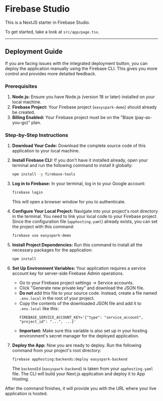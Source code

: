 # Firebase Studio

This is a NextJS starter in Firebase Studio.

To get started, take a look at `src/app/page.tsx`.

---

## Deployment Guide

If you are facing issues with the integrated deployment button, you can deploy the application manually using the Firebase CLI. This gives you more control and provides more detailed feedback.

### Prerequisites

1.  **Node.js:** Ensure you have Node.js (version 18 or later) installed on your local machine.
2.  **Firebase Project:** Your Firebase project (`easyspark-demo`) should already be created.
3.  **Billing Enabled:** Your Firebase project must be on the "Blaze (pay-as-you-go)" plan.

### Step-by-Step Instructions

1.  **Download Your Code:**
    Download the complete source code of this application to your local machine.

2.  **Install Firebase CLI:**
    If you don't have it installed already, open your terminal and run the following command to install it globally:
    ```bash
    npm install -g firebase-tools
    ```

3.  **Log in to Firebase:**
    In your terminal, log in to your Google account:
    ```bash
    firebase login
    ```
    This will open a browser window for you to authenticate.

4.  **Configure Your Local Project:**
    Navigate into your project's root directory in the terminal. You need to link your local code to your Firebase project. Since the configuration file (`apphosting.yaml`) already exists, you can set the project with this command:
    ```bash
    firebase use easyspark-demo
    ```

5.  **Install Project Dependencies:**
    Run this command to install all the necessary packages for the application:
    ```bash
    npm install
    ```

6.  **Set Up Environment Variables:**
    Your application requires a service account key for server-side Firebase Admin operations.
    - Go to your Firebase project settings -> Service accounts.
    - Click "Generate new private key" and download the JSON file.
    - **Do not** add this file to your source code. Instead, create a file named `.env.local` in the root of your project.
    - Copy the contents of the downloaded JSON file and add it to `.env.local` like this:
      ```
      FIREBASE_SERVICE_ACCOUNT_KEY='{"type": "service_account", "project_id": "...", ...}'
      ```
    - **Important:** Make sure this variable is also set up in your hosting environment's secret manager for the deployed application.

7.  **Deploy the App:**
    Now you are ready to deploy. Run the following command from your project's root directory:
    ```bash
    firebase apphosting:backends:deploy easyspark-backend
    ```
    The `backendId` (`easyspark-backend`) is taken from your `apphosting.yaml` file. The CLI will build your Next.js application and deploy it to App Hosting.

After the command finishes, it will provide you with the URL where your live application is hosted.
